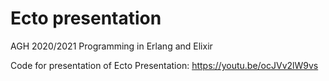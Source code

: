 # Ecto presentation
AGH 2020/2021
Programming in Erlang and Elixir

Code for presentation of Ecto
Presentation: https://youtu.be/ocJVv2lW9vs
